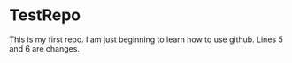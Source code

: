 TestRepo
========

This is my first repo.
I am just beginning to learn how to use github.
Lines 5 and 6 are changes.
